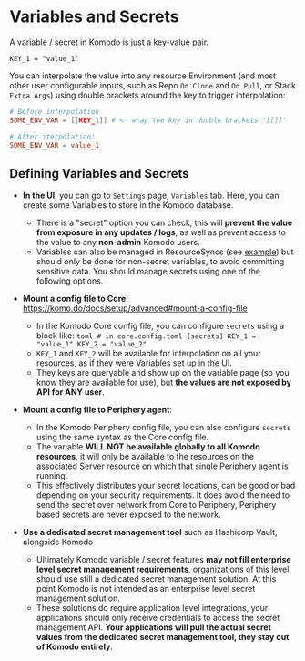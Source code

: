# Variables and Secrets

A variable / secret in Komodo is just a key-value pair.

```
KEY_1 = "value_1"
```

You can interpolate the value into any resource Environment
(and most other user configurable inputs, such as Repo `On Clone` and `On Pull`, or Stack `Extra Args`)
using double brackets around the key to trigger interpolation:

```toml
# Before interpolation
SOME_ENV_VAR = [[KEY_1]] # <- wrap the key in double brackets '[[]]'

# After iterpolation:
SOME_ENV_VAR = value_1
```

## Defining Variables and Secrets

- **In the UI**, you can go to `Settings` page, `Variables` tab. Here, you can create some Variables to store in the Komodo database.
  - There is a "secret" option you can check, this will **prevent the value from exposure in any updates / logs**, as well as prevent access to the value to any **non-admin** Komodo users.
  - Variables can also be managed in ResourceSyncs (see [example](/docs/resources/sync-resources#deployments)) but should only be done for non-secret variables, to avoid committing sensitive data. You should manage secrets using one of the following options.

- **Mount a config file to Core**: https://komo.do/docs/setup/advanced#mount-a-config-file
  - In the Komodo Core config file, you can configure `secrets` using a block like:
		```toml
		# in core.config.toml
		[secrets]
		KEY_1 = "value_1"
		KEY_2 = "value_2"
		```
  - `KEY_1` and `KEY_2` will be available for interpolation on all your resources, as if they were Variables set up in the UI.
  - They keys are queryable and show up on the variable page (so you know they are available for use),
		but **the values are not exposed by API for ANY user**.

- **Mount a config file to Periphery agent**:

  - In the Komodo Periphery config file, you can also configure `secrets` using the same syntax as the Core config file.
  - The variable **WILL NOT be available globally to all Komodo resources**, it will only be available to the resources on the associated Server resource on which that single Periphery agent is running.
  - This effectively distributes your secret locations, can be good or bad depending on your security requirements. It does avoid the need to send the secret over network from Core to Periphery, Periphery based secrets are never exposed to the network.

- **Use a dedicated secret management tool** such as Hashicorp Vault, alongside Komodo
  - Ultimately Komodo variable / secret features **may not fill enterprise level secret management requirements**, organizations of this level should use still a dedicated secret management solution. At this point Komodo is not intended as an enterprise level secret management solution.
  - These solutions do require application level integrations, your applications should only receive credentials to access the secret management API. **Your applications will pull the actual secret values from the dedicated secret management tool, they stay out of Komodo entirely**.
